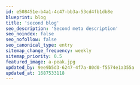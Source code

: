 ```yaml
---
id: e508451e-b4a1-4c47-bb3a-53cd4fb1db8e
blueprint: blog
title: 'second blog'
seo_description: 'Second meta description'
seo_noindex: false
seo_nofollow: false
seo_canonical_type: entry
sitemap_change_frequency: weekly
sitemap_priority: 0.5
featured_image: a-peak.jpg
updated_by: 9ee9b5d3-6247-4f7a-80d0-f5574e1a355a
updated_at: 1687533118
---
```

